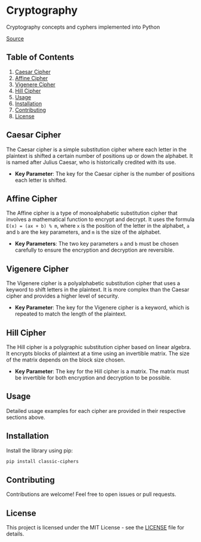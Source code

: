 # Cryptography

Cryptography concepts and cyphers implemented into Python

[Source](https://picoctf.org/learning_guides/Book-2-Cryptography.pdf)

## Table of Contents

1. [Caesar Cipher](#caesar-cipher)
2. [Affine Cipher](#affine-cipher)
3. [Vigenere Cipher](#vigenere-cipher)
4. [Hill Cipher](#hill-cipher)
5. [Usage](#usage)
6. [Installation](#installation)
7. [Contributing](#contributing)
8. [License](#license)

## Caesar Cipher

The Caesar cipher is a simple substitution cipher where each letter in the plaintext is shifted a certain number of positions up or down the alphabet. It is named after Julius Caesar, who is historically credited with its use.

- **Key Parameter**: The key for the Caesar cipher is the number of positions each letter is shifted.

## Affine Cipher

The Affine cipher is a type of monoalphabetic substitution cipher that involves a mathematical function to encrypt and decrypt. It uses the formula `E(x) = (ax + b) % m`, where `x` is the position of the letter in the alphabet, `a` and `b` are the key parameters, and `m` is the size of the alphabet.

- **Key Parameters**: The two key parameters `a` and `b` must be chosen carefully to ensure the encryption and decryption are reversible.

## Vigenere Cipher

The Vigenere cipher is a polyalphabetic substitution cipher that uses a keyword to shift letters in the plaintext. It is more complex than the Caesar cipher and provides a higher level of security.

- **Key Parameter**: The key for the Vigenere cipher is a keyword, which is repeated to match the length of the plaintext.

## Hill Cipher

The Hill cipher is a polygraphic substitution cipher based on linear algebra. It encrypts blocks of plaintext at a time using an invertible matrix. The size of the matrix depends on the block size chosen.

- **Key Parameter**: The key for the Hill cipher is a matrix. The matrix must be invertible for both encryption and decryption to be possible.

## Usage

Detailed usage examples for each cipher are provided in their respective sections above.

## Installation

Install the library using pip:

```bash
pip install classic-ciphers
```

## Contributing

Contributions are welcome! Feel free to open issues or pull requests.

## License

This project is licensed under the MIT License - see the [LICENSE](LICENSE) file for details.
